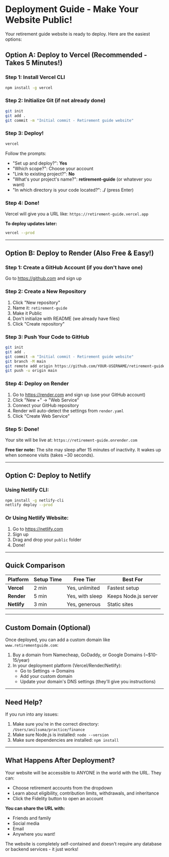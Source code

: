 # Deployment Guide - Make Your Website Public!

Your retirement guide website is ready to deploy. Here are the easiest options:

## Option A: Deploy to Vercel (Recommended - Takes 5 Minutes!)

### Step 1: Install Vercel CLI
```bash
npm install -g vercel
```

### Step 2: Initialize Git (if not already done)
```bash
git init
git add .
git commit -m "Initial commit - Retirement guide website"
```

### Step 3: Deploy!
```bash
vercel
```

Follow the prompts:
- "Set up and deploy?": **Yes**
- "Which scope?": Choose your account
- "Link to existing project?": **No**
- "What's your project's name?": **retirement-guide** (or whatever you want)
- "In which directory is your code located?": **./** (press Enter)

### Step 4: Done!
Vercel will give you a URL like: `https://retirement-guide.vercel.app`

**To deploy updates later:**
```bash
vercel --prod
```

---

## Option B: Deploy to Render (Also Free & Easy!)

### Step 1: Create a GitHub Account (if you don't have one)
Go to https://github.com and sign up

### Step 2: Create a New Repository
1. Click "New repository"
2. Name it: `retirement-guide`
3. Make it Public
4. Don't initialize with README (we already have files)
5. Click "Create repository"

### Step 3: Push Your Code to GitHub
```bash
git init
git add .
git commit -m "Initial commit - Retirement guide website"
git branch -M main
git remote add origin https://github.com/YOUR-USERNAME/retirement-guide.git
git push -u origin main
```

### Step 4: Deploy on Render
1. Go to https://render.com and sign up (use your GitHub account)
2. Click "New +" → "Web Service"
3. Connect your GitHub repository
4. Render will auto-detect the settings from `render.yaml`
5. Click "Create Web Service"

### Step 5: Done!
Your site will be live at: `https://retirement-guide.onrender.com`

**Free tier note:** The site may sleep after 15 minutes of inactivity. It wakes up when someone visits (takes ~30 seconds).

---

## Option C: Deploy to Netlify

### Using Netlify CLI:
```bash
npm install -g netlify-cli
netlify deploy --prod
```

### Or Using Netlify Website:
1. Go to https://netlify.com
2. Sign up
3. Drag and drop your `public` folder
4. Done!

---

## Quick Comparison

| Platform | Setup Time | Free Tier | Best For |
|----------|------------|-----------|----------|
| **Vercel** | 2 min | Yes, unlimited | Fastest setup |
| **Render** | 5 min | Yes, with sleep | Keeps Node.js server |
| **Netlify** | 3 min | Yes, generous | Static sites |

---

## Custom Domain (Optional)

Once deployed, you can add a custom domain like `www.retirementguide.com`:

1. Buy a domain from Namecheap, GoDaddy, or Google Domains (~$10-15/year)
2. In your deployment platform (Vercel/Render/Netlify):
   - Go to Settings → Domains
   - Add your custom domain
   - Update your domain's DNS settings (they'll give you instructions)

---

## Need Help?

If you run into any issues:
1. Make sure you're in the correct directory: `/Users/anilsuma/practice/finance`
2. Make sure Node.js is installed: `node --version`
3. Make sure dependencies are installed: `npm install`

---

## What Happens After Deployment?

Your website will be accessible to ANYONE in the world with the URL. They can:
- Choose retirement accounts from the dropdown
- Learn about eligibility, contribution limits, withdrawals, and inheritance
- Click the Fidelity button to open an account

**You can share the URL with:**
- Friends and family
- Social media
- Email
- Anywhere you want!

The website is completely self-contained and doesn't require any database or backend services - it just works!
